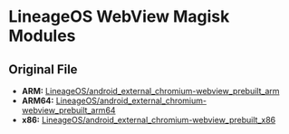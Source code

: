 # LineageOS WebView Magisk Modules

## Original File

- **ARM:** [LineageOS/android_external_chromium-webview_prebuilt_arm]
- **ARM64:** [LineageOS/android_external_chromium-webview_prebuilt_arm64]
- **x86:**  [LineageOS/android_external_chromium-webview_prebuilt_x86]

[LineageOS/android_external_chromium-webview_prebuilt_arm]: https://github.com/LineageOS/android_external_chromium-webview_prebuilt_arm
[LineageOS/android_external_chromium-webview_prebuilt_arm64]: https://github.com/LineageOS/android_external_chromium-webview_prebuilt_arm64
[LineageOS/android_external_chromium-webview_prebuilt_x86]: https://github.com/LineageOS/android_external_chromium-webview_prebuilt_x86
